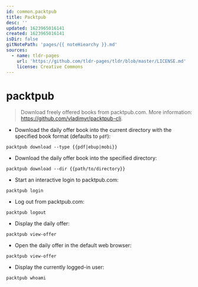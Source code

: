 ```yaml
---
id: common.packtpub
title: Packtpub
desc: ''
updated: 1623965016141
created: 1623965016141
isDir: false
gitNotePath: 'pages/{{ noteHiearchy }}.md'
sources:
  - name: tldr-pages
    url: 'https://github.com/tldr-pages/tldr/blob/master/LICENSE.md'
    license: Creative Commons
---
```

# packtpub

> Download freely offered books from packtpub.com.
> More information: <https://github.com/vladimyr/packtpub-cli>.

- Download the daily offer book into the current directory with the specified book format (defaults to `pdf`):

`packtpub download --type {{pdf|ebup|mobi}}`

- Download the daily offer book into the specified directory:

`packtpub download --dir {{path/to/directory}}`

- Start an interactive login to packtpub.com:

`packtpub login`

- Log out from packtpub.com:

`packtpub logout`

- Display the daily offer:

`packtpub view-offer`

- Open the daily offer in the default web browser:

`packtpub view-offer`

- Display the currently logged-in user:

`packtpub whoami`

